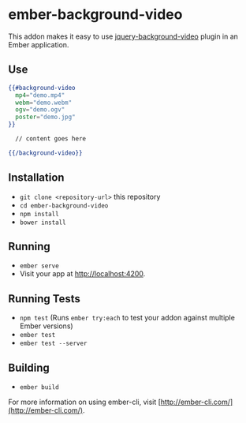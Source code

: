 # ember-background-video

This addon makes it easy to use [jquery-background-video](https://github.com/BGStock/jquery-background-video) plugin in an Ember application.

## Use

```hbs
{{#background-video
  mp4="demo.mp4"
  webm="demo.webm"
  ogv="demo.ogv"
  poster="demo.jpg"
}}

  // content goes here

{{/background-video}}
```

## Installation

* `git clone <repository-url>` this repository
* `cd ember-background-video`
* `npm install`
* `bower install`

## Running

* `ember serve`
* Visit your app at [http://localhost:4200](http://localhost:4200).

## Running Tests

* `npm test` (Runs `ember try:each` to test your addon against multiple Ember versions)
* `ember test`
* `ember test --server`

## Building

* `ember build`

For more information on using ember-cli, visit [http://ember-cli.com/](http://ember-cli.com/).
